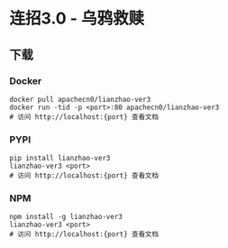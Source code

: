 # 连招3.0 - 乌鸦救赎

## 下载

### Docker

```
docker pull apachecn0/lianzhao-ver3
docker run -tid -p <port>:80 apachecn0/lianzhao-ver3
# 访问 http://localhost:{port} 查看文档
```

### PYPI

```
pip install lianzhao-ver3
lianzhao-ver3 <port>
# 访问 http://localhost:{port} 查看文档
```

### NPM

```
npm install -g lianzhao-ver3
lianzhao-ver3 <port>
# 访问 http://localhost:{port} 查看文档
```